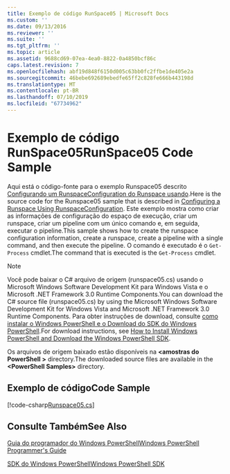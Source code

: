 ```yaml
---
title: Exemplo de código RunSpace05 | Microsoft Docs
ms.custom: ''
ms.date: 09/13/2016
ms.reviewer: ''
ms.suite: ''
ms.tgt_pltfrm: ''
ms.topic: article
ms.assetid: 9688cd69-07ea-4ea0-8822-0a4850bcf86c
caps.latest.revision: 7
ms.openlocfilehash: abf19d848f6150d005c63bb0fc2ffbe1de405e2a
ms.sourcegitcommit: 46bebe692689ebedfe65ff2c828fe666b443198d
ms.translationtype: MT
ms.contentlocale: pt-BR
ms.lasthandoff: 07/10/2019
ms.locfileid: "67734962"
---
```

# <a name="runspace05-code-sample"></a><span data-ttu-id="ffbd5-102">Exemplo de código RunSpace05</span><span class="sxs-lookup"><span data-stu-id="ffbd5-102">RunSpace05 Code Sample</span></span>

<span data-ttu-id="ffbd5-103">Aqui está o código-fonte para o exemplo Runspace05 descrito [Configurando um RunspaceConfiguration do Runspace usando](https://msdn.microsoft.com/en-us/42681d19-2d05-4975-befd-afb1990e79b2).</span><span class="sxs-lookup"><span data-stu-id="ffbd5-103">Here is the source code for the Runspace05 sample that is described in [Configuring a Runspace Using RunspaceConfiguration](https://msdn.microsoft.com/en-us/42681d19-2d05-4975-befd-afb1990e79b2).</span></span> <span data-ttu-id="ffbd5-104">Este exemplo mostra como criar as informações de configuração do espaço de execução, criar um runspace, criar um pipeline com um único comando e, em seguida, executar o pipeline.</span><span class="sxs-lookup"><span data-stu-id="ffbd5-104">This sample shows how to create the runspace configuration information, create a runspace, create a pipeline with a single command, and then execute the pipeline.</span></span> <span data-ttu-id="ffbd5-105">O comando é executado é o `Get-Process` cmdlet.</span><span class="sxs-lookup"><span data-stu-id="ffbd5-105">The command that is executed is the `Get-Process` cmdlet.</span></span>

> [!NOTE]
> <span data-ttu-id="ffbd5-106">Você pode baixar o C# arquivo de origem (runspace05.cs) usando o Microsoft Windows Software Development Kit para Windows Vista e o Microsoft .NET Framework 3.0 Runtime Components.</span><span class="sxs-lookup"><span data-stu-id="ffbd5-106">You can download the C# source file (runspace05.cs) by using the Microsoft Windows Software Development Kit for Windows Vista and Microsoft .NET Framework 3.0 Runtime Components.</span></span> <span data-ttu-id="ffbd5-107">Para obter instruções de download, consulte [como instalar o Windows PowerShell e o Download do SDK do Windows PowerShell](/powershell/developer/installing-the-windows-powershell-sdk).</span><span class="sxs-lookup"><span data-stu-id="ffbd5-107">For download instructions, see [How to Install Windows PowerShell and Download the Windows PowerShell SDK](/powershell/developer/installing-the-windows-powershell-sdk).</span></span>
>
> <span data-ttu-id="ffbd5-108">Os arquivos de origem baixado estão disponíveis na  **\<amostras do PowerShell >** directory.</span><span class="sxs-lookup"><span data-stu-id="ffbd5-108">The downloaded source files are available in the **\<PowerShell Samples>** directory.</span></span>

## <a name="code-sample"></a><span data-ttu-id="ffbd5-109">Exemplo de código</span><span class="sxs-lookup"><span data-stu-id="ffbd5-109">Code Sample</span></span>

[!code-csharp[Runspace05.cs](../../powershell-sdk-samples/SDK-2.0/csharp/Runspace05/Runspace05.cs#L11-L86 "Runspace05.cs")]

## <a name="see-also"></a><span data-ttu-id="ffbd5-110">Consulte Também</span><span class="sxs-lookup"><span data-stu-id="ffbd5-110">See Also</span></span>

[<span data-ttu-id="ffbd5-111">Guia do programador do Windows PowerShell</span><span class="sxs-lookup"><span data-stu-id="ffbd5-111">Windows PowerShell Programmer's Guide</span></span>](./windows-powershell-programmer-s-guide.md)

[<span data-ttu-id="ffbd5-112">SDK do Windows PowerShell</span><span class="sxs-lookup"><span data-stu-id="ffbd5-112">Windows PowerShell SDK</span></span>](../windows-powershell-reference.md)